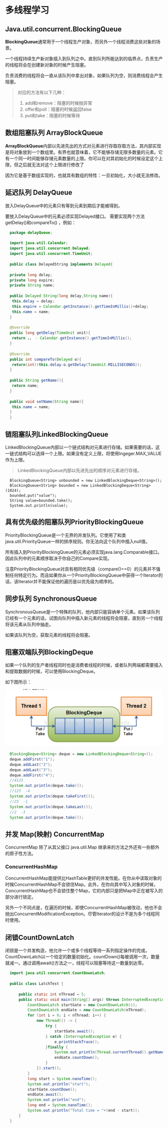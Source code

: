 # 多线程学习
##  Java.util.concurrent.BlockingQueue

**BlockingQueue**通常用于一个线程生产对象，而另外一个线程消费这些对象的场景。

一个线程持续生产新对象插入到队列之中。直到队列所能达到的临界点，负责生产的线程将会在创建新对象的时候产生阻塞。

负责消费的线程将会一直从该队列中拿出对象，如果队列为空，则消费线程会产生阻塞。

> 对应的方法有以下几种：
>
> 1. add和remove：阻塞的时候抛异常
> 2. offer和poll：阻塞的时候返回false
> 3. put和take：阻塞的时候等待

## 数组阻塞队列 ArrayBlockQueue

**ArrayBlockQueue**内部以先进先出的方式对元素进行存取存取方法，其内部实现是将对象放到一个数组里。有界也就意味着，它不能够存储无限多数量的元素。它有一个同一时间能够存储元素数量的上限。你可以在对其初始化的时候设定这个上限，但之后就无法对这个上限进行修改了

因为它是基于数组实现的，也就具有数组的特性：一旦初始化，大小就无法修改。

## 延迟队列 DelayQueue

放入DelayQueue中的元素只有等到元素到期后才能被得到。

要放入DelayQueue中的元素必须实现Delayed接口。 需要实现两个方法 getDelay()和compareTo() ，例如：

```java
  package delayQueue;
  
  import java.util.Calendar;
  import java.util.concurrent.Delayed;
  import java.util.concurrent.TimeUnit;
  
  public class DelayedString implements Delayed{
  
  private long delay;
  private long expire;
  private String name;
  
  public Delayed String(long delay,String name){
   this.delay = delay;
   this.expire = Calendar.getInstance().getTimeInMillis()+delay;
   this.name = name;
  }
  
  @Override
  public long getDelay(TimeUnit unit){
   return ，， - Calendar.getInstance().getTimeInMillis();
  }
  
  @Override
  public int compareTo(Delayed o){
   return(int)(this.delay-o.getDelay(TimeUnit.MILLISECONDS));
  }
  
  public String getName(){
   return name;
  }
  
  public void setName(String name){
   this.name = name;
  }
  }
```
## 链阻塞队列LinkedBlockingQueue

LinkedBlockingQueue内部以一个链式结构对元素进行存储。如果需要的话，这一链式结构可以选择一个上限。如果没有定义上限，将使用Ingeger.MAX_VALUE作为上限。 

> LinkedBlockingQueue内部以先进先出的顺序对元素进行存储。

```
  BlockingQueue<String> unbounded = new LinkedBlockingDeque<String>();
  BlockingQueue<String> bounded = new LinkedBlockingDeque<String>(1024);
  bounded.put("value");
  String value=bounded.take();
  System.out.println(value);
```  

## 具有优先级的阻塞队列PriorityBlockingQueue

PriorityBlockingQueue是一个无界的并发队列。它使用了和类java.util.PriorityQueue一样的排序规则。你无法向这个队列中插入null值。

所有插入到PriorityBlockingQueue的元素必须实现java.lang.Comparable接口。因此队列中的元素顺序取决于你自己的Compare实现。

注意PriorityBlockingQueue对具有相同优先级（compare()==0）的元素并不强制任何特定行为。而且如果你从一个PriorityBlockingQueue中获得一个Iterator的话，该Iterator并不能保证他的遍历是以优先级为顺序的。

## 同步队列 SynchronousQueue

SynchronousQueue是一个特殊的队列，他内部只能容纳单个元素。如果该队列已经有一个元素的话，试图向队列中插入新元素的线程将会阻塞，直到另一个线程将该元素从队列中抽走。

如果该队列为空，获取元素的线程将会阻塞。

## 阻塞双端队列BlockingDeque

如果一个队列的生产者线程同时也是消费者线程的时候，或者队列两端都需要插入和提取数据的时候，可以使用BlockingDeque。

如下图所示：

![title](https://raw.githubusercontent.com/lllpla/img/master/gitnote/2020/04/10/1586528827603-1586528828055.png)
```java
  BlockingDeque<String> deque = new LinkedBlockingDeque<String>();
  deque.addFirst("1");
  deque.addLast("2");
  deque.addLast("3");
  deque.addFirst("4");
  //4123
  System.out.println(deque.take());
  //123  -4
  System.out.println(deque.takeFirst());
  //23  -1
  System.out.println(deque.takeLast());
  //2  -3
  System.out.println(deque.take());
```
## 并发 Map(映射)  ConcurrentMap

ConcurrentMap 除了从其父接口 java.util.Map 继承来的方法之外还有一些额外的原子性方法。

### ConcurrentHashMap

ConcurrentHashMap能提供比HashTable更好的并发性能。在你从中读取对象的时候ConcurrentHashMap不会锁住Map。此外，在你向其中写入对象的时候，ConcurrentHashMap也不会锁住整个Map，它的内部只是把Map中正在被写入的部分进行锁定。

另外一个不同点是，在遍历的时候，即使ConcurrentHashMap被改动，他也不会抛出ConcurrentModificationException。尽管Iterator的设计不是为多个线程同时使用。

## 闭锁CountDownLatch

闭锁是一个并发构造，他允许一个或多个线程等待一系列指定操作的完成。
CountDownLatch以一个给定的数量初始化。countDown()每被调用一次，数量就减一。通过调用await()方法之一，线程可以阻塞等待这一数量到达零。

```java
  import java.util.concurrent.CountDownLatch;
  
  public class LatchTest {
  
      public static int nThread = 5;
      public static void main(String[] args) throws InterruptedException {
          CountDownLatch startGate = new CountDownLatch(1);
          CountDownLatch endGate = new CountDownLatch(nThread);
          for (int i = 0; i < nThread; i++) {
              new Thread(() -> {
                  try {
                      startGate.await();
                  } catch (InterruptedException e) {
                      e.printStackTrace();
                  }finally {
                      System.out.println(Thread.currentThread().getName()+" ended");
                      endGate.countDown();
                  }
              }).start();
          }
          long start = System.nanoTime();
          System.out.println("start");
          startGate.countDown();
          endGate.await();
          System.out.println("end");
          long end = System.nanoTime();
          System.out.println("Total time = "+(end - start));
      }
  }
```